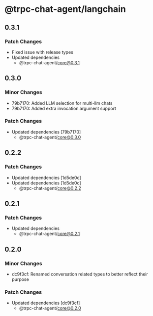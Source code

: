 # @trpc-chat-agent/langchain

## 0.3.1

### Patch Changes

- Fixed issue with release types
- Updated dependencies
  - @trpc-chat-agent/core@0.3.1

## 0.3.0

### Minor Changes

- 79b7170: Added LLM selection for multi-llm chats
- 79b7170: Added extra invocation argument support

### Patch Changes

- Updated dependencies [79b7170]
  - @trpc-chat-agent/core@0.3.0

## 0.2.2

### Patch Changes

- Updated dependencies [1d5de0c]
- Updated dependencies [1d5de0c]
  - @trpc-chat-agent/core@0.2.2

## 0.2.1

### Patch Changes

- Updated dependencies
  - @trpc-chat-agent/core@0.2.1

## 0.2.0

### Minor Changes

- dc9f3cf: Renamed conversation related types to better reflect their purpose

### Patch Changes

- Updated dependencies [dc9f3cf]
  - @trpc-chat-agent/core@0.2.0
